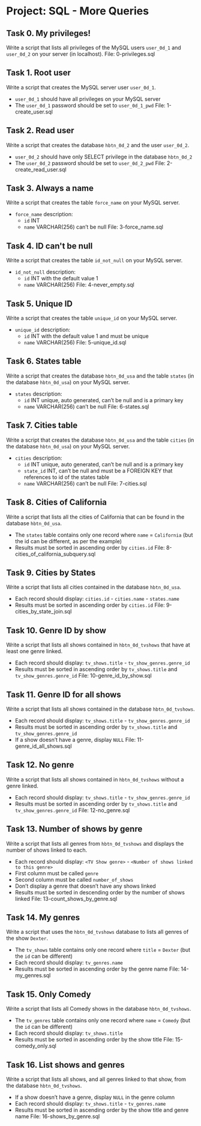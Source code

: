 # Project: SQL - More Queries

## Task 0. My privileges!
Write a script that lists all privileges of the MySQL users ``user_0d_1`` and ``user_0d_2`` on your server (in localhost).
File: 0-privileges.sql

## Task 1. Root user
Write a script that creates the MySQL server user ``user_0d_1``.
- ``user_0d_1`` should have all privileges on your MySQL server
- The ``user_0d_1`` password should be set to ``user_0d_1_pwd``
File: 1-create_user.sql

## Task 2. Read user
Write a script that creates the database ``hbtn_0d_2`` and the user ``user_0d_2``.
- ``user_0d_2`` should have only SELECT privilege in the database ``hbtn_0d_2``
- The ``user_0d_2`` password should be set to ``user_0d_2_pwd``
File: 2-create_read_user.sql

## Task 3. Always a name
Write a script that creates the table ``force_name`` on your MySQL server.
- ``force_name`` description:
    - ``id`` INT
    - ``name`` VARCHAR(256) can’t be null
File: 3-force_name.sql

## Task 4. ID can't be null
Write a script that creates the table ``id_not_null`` on your MySQL server.
- ``id_not_null`` description:
    - ``id`` INT with the default value 1
    - ``name`` VARCHAR(256)
File: 4-never_empty.sql

## Task 5. Unique ID
Write a script that creates the table ``unique_id`` on your MySQL server.
- ``unique_id`` description:
    - ``id`` INT with the default value 1 and must be unique
    - ``name`` VARCHAR(256)
File: 5-unique_id.sql

## Task 6. States table
Write a script that creates the database ``hbtn_0d_usa`` and the table ``states`` (in the database ``hbtn_0d_usa``) on your MySQL server.
- ``states`` description:
    - ``id`` INT unique, auto generated, can’t be null and is a primary key
    - ``name`` VARCHAR(256) can’t be null
File: 6-states.sql

## Task 7. Cities table
Write a script that creates the database ``hbtn_0d_usa`` and the table ``cities`` (in the database ``hbtn_0d_usa``) on your MySQL server.
- ``cities`` description:
    - ``id`` INT unique, auto generated, can’t be null and is a primary key
    - ``state_id`` INT, can’t be null and must be a FOREIGN KEY that references to id of the states table
    - ``name`` VARCHAR(256) can’t be null
File: 7-cities.sql

## Task 8. Cities of California
Write a script that lists all the cities of California that can be found in the database ``hbtn_0d_usa``.
- The ``states`` table contains only one record where ``name`` = ``California`` (but the id can be different, as per the example)
- Results must be sorted in ascending order by ``cities.id``
File: 8-cities_of_california_subquery.sql

## Task 9. Cities by States
Write a script that lists all cities contained in the database ``hbtn_0d_usa``.
- Each record should display: ``cities.id`` - ``cities.name`` - ``states.name``
- Results must be sorted in ascending order by ``cities.id``
File: 9-cities_by_state_join.sql

## Task 10. Genre ID by show
Write a script that lists all shows contained in ``hbtn_0d_tvshows`` that have at least one genre linked.
- Each record should display: ``tv_shows.title`` - ``tv_show_genres.genre_id``
- Results must be sorted in ascending order by ``tv_shows.title`` and ``tv_show_genres.genre_id``
File: 10-genre_id_by_show.sql

## Task 11. Genre ID for all shows
Write a script that lists all shows contained in the database ``hbtn_0d_tvshows``.
- Each record should display: ``tv_shows.title`` - ``tv_show_genres.genre_id``
- Results must be sorted in ascending order by ``tv_shows.title`` and ``tv_show_genres.genre_id``
- If a show doesn’t have a genre, display ``NULL``
File: 11-genre_id_all_shows.sql

## Task 12. No genre
Write a script that lists all shows contained in ``hbtn_0d_tvshows`` without a genre linked.
- Each record should display: ``tv_shows.title`` - ``tv_show_genres.genre_id``
- Results must be sorted in ascending order by ``tv_shows.title`` and ``tv_show_genres.genre_id``
File: 12-no_genre.sql

## Task 13. Number of shows by genre
Write a script that lists all genres from ``hbtn_0d_tvshows`` and displays the number of shows linked to each.
- Each record should display: ``<TV Show genre>`` - ``<Number of shows linked to this genre>``
- First column must be called ``genre``
- Second column must be called ``number_of_shows``
- Don’t display a genre that doesn’t have any shows linked
- Results must be sorted in descending order by the number of shows linked
File: 13-count_shows_by_genre.sql

## Task 14. My genres
Write a script that uses the ``hbtn_0d_tvshows`` database to lists all genres of the show ``Dexter``.
- The ``tv_shows`` table contains only one record where ``title`` = ``Dexter`` (but the ``id`` can be different)
- Each record should display: ``tv_genres.name``
- Results must be sorted in ascending order by the genre name
File: 14-my_genres.sql

## Task 15. Only Comedy
Write a script that lists all Comedy shows in the database ``hbtn_0d_tvshows``.
- The ``tv_genres`` table contains only one record where ``name`` = ``Comedy`` (but the ``id`` can be different)
- Each record should display: ``tv_shows.title``
- Results must be sorted in ascending order by the show title
File: 15-comedy_only.sql

## Task 16. List shows and genres
Write a script that lists all shows, and all genres linked to that show, from the database ``hbtn_0d_tvshows``.
- If a show doesn’t have a genre, display ``NULL`` in the genre column
- Each record should display: ``tv_shows.title`` - ``tv_genres.name``
- Results must be sorted in ascending order by the show title and genre name
File: 16-shows_by_genre.sql
